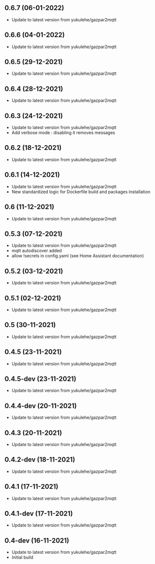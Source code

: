 
## 0.6.7 (06-01-2022)
- Update to latest version from yukulehe/gazpar2mqtt

## 0.6.6 (04-01-2022)
- Update to latest version from yukulehe/gazpar2mqtt

## 0.6.5 (29-12-2021)
- Update to latest version from yukulehe/gazpar2mqtt

## 0.6.4 (28-12-2021)
- Update to latest version from yukulehe/gazpar2mqtt

## 0.6.3 (24-12-2021)
- Update to latest version from yukulehe/gazpar2mqtt
- Add verbose mode : disabling it removes messages

## 0.6.2 (18-12-2021)
- Update to latest version from yukulehe/gazpar2mqtt

## 0.6.1 (14-12-2021)
- Update to latest version from yukulehe/gazpar2mqtt
- New standardized logic for Dockerfile build and packages installation

## 0.6 (11-12-2021)
- Update to latest version from yukulehe/gazpar2mqtt

## 0.5.3 (07-12-2021)
- Update to latest version from yukulehe/gazpar2mqtt
- mqtt autodiscover added
- allow !secrets in config.yaml (see Home Assistant documentation)

## 0.5.2 (03-12-2021)

- Update to latest version from yukulehe/gazpar2mqtt

## 0.5.1 (02-12-2021)

- Update to latest version from yukulehe/gazpar2mqtt

## 0.5 (30-11-2021)

- Update to latest version from yukulehe/gazpar2mqtt

## 0.4.5 (23-11-2021)

- Update to latest version from yukulehe/gazpar2mqtt

## 0.4.5-dev (23-11-2021)

- Update to latest version from yukulehe/gazpar2mqtt

## 0.4.4-dev (20-11-2021)

- Update to latest version from yukulehe/gazpar2mqtt

## 0.4.3 (20-11-2021)

- Update to latest version from yukulehe/gazpar2mqtt

## 0.4.2-dev (18-11-2021)

- Update to latest version from yukulehe/gazpar2mqtt

## 0.4.1 (17-11-2021)

- Update to latest version from yukulehe/gazpar2mqtt

## 0.4.1-dev (17-11-2021)

- Update to latest version from yukulehe/gazpar2mqtt

## 0.4-dev (16-11-2021)

- Update to latest version from yukulehe/gazpar2mqtt
- Initial build
